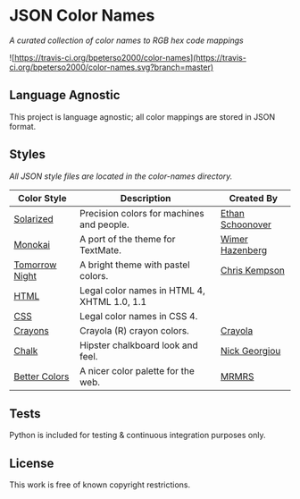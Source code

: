 JSON Color Names
================

_A curated collection of color names to RGB hex code mappings_

![https://travis-ci.org/bpeterso2000/color-names](https://travis-ci.org/bpeterso2000/color-names.svg?branch=master)


Language Agnostic
-----------------
This project is language agnostic; all color mappings are stored in
JSON format.

Styles
------
*All JSON style files are located in the color-names directory.*

| Color Style                              | Description                              | Created By                               |
| ---------------------------------------- | ---------------------------------------- | ---------------------------------------- |
| [Solarized](http://ethanschoonover.com/solarized) | Precision colors for machines and people. | [Ethan Schoonover](http://ethanschoonover.com/) |
| [Monokai](https://github.com/tomasr/molokai) | A port of the theme for TextMate.        | [Wimer Hazenberg](https://www.monokai.nl/) |
| [Tomorrow Night](https://github.com/chriskempson/tomorrow-theme) | A bright theme with pastel colors.       | [Chris Kempson](https://github.com/chriskempson) |
| [HTML](https://www.webstandards.org/learn/reference/charts/color_names/) | Legal color names in HTML 4, XHTML 1.0, 1.1 |                                          |
| [CSS](https://www.w3.org/TR/css-color-4/#named-colors)                     | Legal color names in CSS 4.              |                                          |
| [Crayons](http://www.crayola.com/explore-colors) | Crayola (R) crayon colors.               | [Crayola](http://www.crayola.com/)       |
| [Chalk](https://designpieces.com/2014/02/chalkboard-look-and-feel/) | Hipster chalkboard look and feel.        | [Nick Georgiou](https://designpieces.com/author/nick/) |
| [Better Colors](http://clrs.cc/)         | A nicer color palette for the web.       | [MRMRS](http://mrmrs.cc/)                |


Tests
-----
Python is included for testing & continuous integration purposes only.

License
-------
This work is free of known copyright restrictions.

